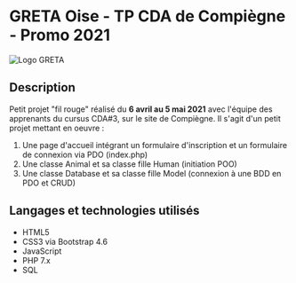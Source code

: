 # GRETA Oise - TP CDA de Compiègne - Promo 2021

![Logo GRETA](https://entreprise.pole-emploi.fr/static/img/minisite/9wytSXwsosIBkdeXhCqoz6OS1Um895vL.jpg)

## Description

Petit projet "fil rouge" réalisé du **6 avril au 5 mai 2021** avec l'équipe des apprenants du cursus CDA#3, sur le site de Compiègne. Il s'agit d'un petit projet mettant en oeuvre :
1. Une page d'accueil intégrant un formulaire d'inscription et un formulaire de connexion via PDO (index.php)
2. Une classe Animal et sa classe fille Human (initiation POO)
3. Une classe Database et sa classe fille Model (connexion à une BDD en PDO et CRUD)

## Langages et technologies utilisés

+ HTML5
+ CSS3 via Bootstrap 4.6
+ JavaScript
+ PHP 7.x
+ SQL